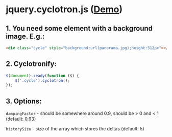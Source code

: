 # jquery.cyclotron.js ([Demo](http://kaioa.com/k/test/cyclotron/index.html))

## 1. You need some element with a background image. E.g.:

```html
<div class="cycle" style="background:url(panorama.jpg);height:512px"></div>
```

## 2. Cyclotronify:

```javascript
$(document).ready(function ($) {
	$('.cycle').cyclotron();
});
```

## 3. Options:

`dampingFactor` - should be somewhere around 0.9, should be > 0 and < 1 (default: 0.93)

`historySize` - size of the array which stores the deltas (default: 5)